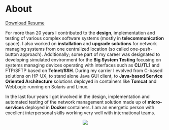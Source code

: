 # About

<a href="ResumeKrystianWojcicki.pdf">Download Resume</a>

For more than 20 years I contributed to the **design**, implementation and testing
of various complex software systems (mostly in **telecommunication** space).
I also worked on **installation** and **upgrade solutions** for network managing systems from one centralized location (so called one-push-button approach).
Additionally; some part of my career was designated to developing simulated environment for the **Big System Testing** focusing on systems managing devices operating with interfaces such as **CLI/TL1** and FTP/SFTP based on **Telnet/SSH**.
During my carrier I evolved from C-based solutions on HP-UX, to stand alone Java GUI client, to **Java-based Service Oriented Architecture** solutions deployed in containers like **Tomcat** and WebLogic running on Solaris and Linux.

In the last four years I got involved in the design, implementation and automated testing of the network management solution made up of **micro-services** deployed in **Docker** containers.
I am an energetic person with excellent interpersonal skills working very well with international teams.

<p style='text-align:center;'>
    <img src="TechnicalResumeOla.png" />
</p>